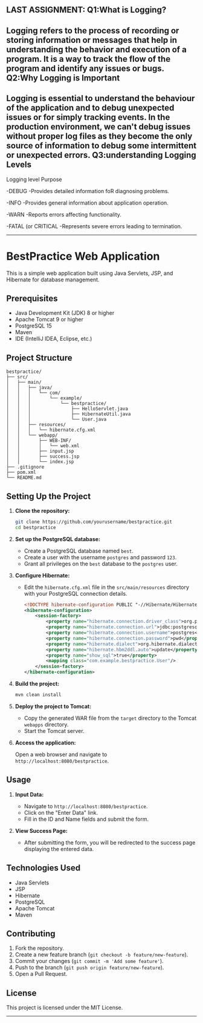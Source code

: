 LAST ASSIGNMENT:
Q1:What is Logging?
-------------------------
Logging refers to the process of recording or storing information 
or messages that help in understanding the behavior and execution
of a program. It is a way to track the flow of the program
and identify any issues or bugs.
Q2:Why Logging is Important
-------------------------------
Logging is essential to understand the behaviour of the application and to debug
unexpected issues or for simply tracking events. In the production environment, we can't
debug issues without proper log files as they become the only source of information to
debug some intermittent or unexpected errors.
Q3:understanding Logging Levels
-----------------------------------
Logging level                   Purpose                          

-DEBUG                          -Provides detailed
                                 information foR diagnosing
                                 problems.

-INFO                            -Provides general information
                                  about application operation.

-WARN                             -Reports errors affecting functionality.


-FATAL (or CRITICAL                -Represents severe errors leading to termination.
____________________________________________________________________________________________________________________________________________
# BestPractice Web Application

This is a simple web application built using Java Servlets, JSP, and Hibernate for database management.

## Prerequisites

- Java Development Kit (JDK) 8 or higher
- Apache Tomcat 9 or higher
- PostgreSQL 15
- Maven
- IDE (IntelliJ IDEA, Eclipse, etc.)

## Project Structure

```
bestpractice/
├── src/
│   ├── main/
│   │   ├── java/
│   │   │   └── com/
│   │   │       └── example/
│   │   │           └── bestpractice/
│   │   │               ├── HelloServlet.java
│   │   │               ├── HibernateUtil.java
│   │   │               └── User.java
│   │   ├── resources/
│   │   │   └── hibernate.cfg.xml
│   │   └── webapp/
│   │       ├── WEB-INF/
│   │       │   └── web.xml
│   │       ├── input.jsp
│   │       ├── success.jsp
│   │       └── index.jsp
├── .gitignore
├── pom.xml
└── README.md
```

## Setting Up the Project

1. **Clone the repository:**

   ```bash
   git clone https://github.com/yourusername/bestpractice.git
   cd bestpractice
   ```

2. **Set up the PostgreSQL database:**

   - Create a PostgreSQL database named `best`.
   - Create a user with the username `postgres` and password `123`.
   - Grant all privileges on the `best` database to the `postgres` user.

3. **Configure Hibernate:**

   - Edit the `hibernate.cfg.xml` file in the `src/main/resources` directory with your PostgreSQL connection details.

     ```xml
     <!DOCTYPE hibernate-configuration PUBLIC "-//Hibernate/Hibernate Configuration DTD 3.0//EN" "http://hibernate.sourceforge.net/hibernate-configuration-3.0.dtd">
     <hibernate-configuration>
         <session-factory>
             <property name="hibernate.connection.driver_class">org.postgresql.Driver</property>
             <property name="hibernate.connection.url">jdbc:postgresql://localhost:5432/best</property>
             <property name="hibernate.connection.username">postgres</property>
             <property name="hibernate.connection.password">pwd</property>
             <property name="hibernate.dialect">org.hibernate.dialect.PostgreSQLDialect</property>
             <property name="hibernate.hbm2ddl.auto">update</property>
             <property name="show_sql">true</property>
             <mapping class="com.example.bestpractice.User"/>
         </session-factory>
     </hibernate-configuration>
     ```

4. **Build the project:**

   ```bash
   mvn clean install
   ```

5. **Deploy the project to Tomcat:**

   - Copy the generated WAR file from the `target` directory to the Tomcat `webapps` directory.
   - Start the Tomcat server.

6. **Access the application:**

   Open a web browser and navigate to `http://localhost:8080/bestpractice`.

## Usage

1. **Input Data:**

   - Navigate to `http://localhost:8080/bestpractice`.
   - Click on the "Enter Data" link.
   - Fill in the ID and Name fields and submit the form.

2. **View Success Page:**

   - After submitting the form, you will be redirected to the success page displaying the entered data.

## Technologies Used

- Java Servlets
- JSP
- Hibernate
- PostgreSQL
- Apache Tomcat
- Maven

## Contributing

1. Fork the repository.
2. Create a new feature branch (`git checkout -b feature/new-feature`).
3. Commit your changes (`git commit -m 'Add some feature'`).
4. Push to the branch (`git push origin feature/new-feature`).
5. Open a Pull Request.

## License

This project is licensed under the MIT License.

---
